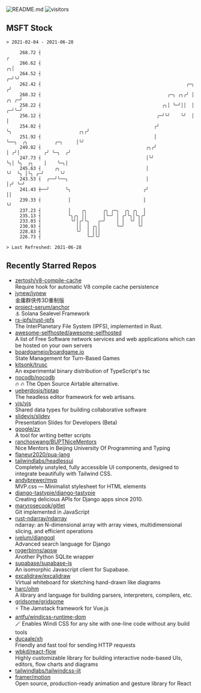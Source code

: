 ![README.md](https://github.com/Gerhut/Gerhut/workflows/README.md/badge.svg)
![visitors](https://visitors.vercel.app/Gerhut/Gerhut?token=8cf69d1f6813d272ef062726b6070c9be4ff72038cfe5a7ded7384a8da65d866)

## MSFT Stock

```
> 2021-02-04 - 2021-06-28

     268.72 ┤                                                                                                  ╭ 
     266.62 ┤                                                                                                ╭╮│ 
     264.52 ┤                                                                                              ╭─╯╰╯ 
     262.42 ┤                                                      ╭─╮                                    ╭╯     
     260.32 ┤                                               ╭─╮ ╭╮╭╯ │                               ╭╮ ╭─╯      
     258.22 ┤                                             ╭╮│ ╰─╯││  │                             ╭─╯╰─╯        
     256.12 ┤                                           ╭─╯╰╯    ╰╯  │                             │             
     254.02 ┤                                          ╭╯            ╰╮                         ╭╮╭╯             
     251.92 ┤                                          │              ╰──╮  ╭╮          ╭─╮     │╰╯              
     249.82 ┤                                       ╭╮╭╯                 │ ╭╯│         ╭╯ ╰─╮  ╭╯                
     247.73 ┤                                       │╰╯                  ╰╮│ ╰╮  ╭╮    │    ╰─╮│                 
     245.63 ┤     ╭╮                                │                     ╰╯  ╰╮ │╰╮ ╭─╯      ╰╯                 
     243.53 ┤  ╭──╯╰──╮                             │                          │╭╯ ╰─╯                           
     241.43 ┼──╯      ╰╮                           ╭╯                          ││                                
     239.33 ┤          │                           │                           ╰╯                                
     237.23 ┤          │    ╭╮      ╭╮ ╭─╮  ╭╮ ╭╮  │                                                             
     235.13 ┤          ╰╮╭╮ ││      │╰─╯ │ ╭╯╰╮│╰╮╭╯                                                             
     233.03 ┤           ╰╯│╭╯╰╮   ╭─╯    │ │  ╰╯ ││                                                              
     230.93 ┤             ││  │ ╭╮│      ╰─╯     ╰╯                                                              
     228.83 ┤             ╰╯  │ │││                                                                              
     226.73 ┤                 ╰─╯╰╯                                                                              

> Last Refreshed: 2021-06-28
```

## Recently Starred Repos

- [zertosh/v8-compile-cache](https://github.com/zertosh/v8-compile-cache)  
  Require hook for automatic V8 compile cache persistence
- [jynew/jynew](https://github.com/jynew/jynew)  
  金庸群侠传3D重制版
- [project-serum/anchor](https://github.com/project-serum/anchor)  
  ⚓ Solana Sealevel Framework
- [rs-ipfs/rust-ipfs](https://github.com/rs-ipfs/rust-ipfs)  
  The InterPlanetary File System (IPFS), implemented in Rust.
- [awesome-selfhosted/awesome-selfhosted](https://github.com/awesome-selfhosted/awesome-selfhosted)  
  A list of Free Software network services and web applications which can be hosted on your own servers
- [boardgameio/boardgame.io](https://github.com/boardgameio/boardgame.io)  
  State Management for Turn-Based Games
- [kitsonk/trusc](https://github.com/kitsonk/trusc)  
  An experimental binary distribution of TypeScript's tsc
- [nocodb/nocodb](https://github.com/nocodb/nocodb)  
  🔥 🔥  The Open Source Airtable alternative. 
- [ueberdosis/tiptap](https://github.com/ueberdosis/tiptap)  
  The headless editor framework for web artisans.
- [yjs/yjs](https://github.com/yjs/yjs)  
  Shared data types for building collaborative software
- [slidevjs/slidev](https://github.com/slidevjs/slidev)  
  Presentation Slides for Developers (Beta)
- [google/zx](https://github.com/google/zx)  
  A tool for writing better scripts
- [ranchoswang/BUPTNiceMentors](https://github.com/ranchoswang/BUPTNiceMentors)  
  Nice Mentors in Beijing University Of Programming and Typing 
- [flaneur2020/pua-lang](https://github.com/flaneur2020/pua-lang)  
- [tailwindlabs/headlessui](https://github.com/tailwindlabs/headlessui)  
  Completely unstyled, fully accessible UI components, designed to integrate beautifully with Tailwind CSS.
- [andybrewer/mvp](https://github.com/andybrewer/mvp)  
  MVP.css — Minimalist stylesheet for HTML elements
- [django-tastypie/django-tastypie](https://github.com/django-tastypie/django-tastypie)  
  Creating delicious APIs for Django apps since 2010.
- [maryrosecook/gitlet](https://github.com/maryrosecook/gitlet)  
  Git implemented in JavaScript
- [rust-ndarray/ndarray](https://github.com/rust-ndarray/ndarray)  
  ndarray: an N-dimensional array with array views, multidimensional slicing, and efficient operations
- [ivelum/djangoql](https://github.com/ivelum/djangoql)  
  Advanced search language for Django
- [rogerbinns/apsw](https://github.com/rogerbinns/apsw)  
  Another Python SQLite wrapper
- [supabase/supabase-js](https://github.com/supabase/supabase-js)  
  An isomorphic Javascript client for Supabase.
- [excalidraw/excalidraw](https://github.com/excalidraw/excalidraw)  
  Virtual whiteboard for sketching hand-drawn like diagrams
- [harc/ohm](https://github.com/harc/ohm)  
  A library and language for building parsers, interpreters, compilers, etc.
- [gridsome/gridsome](https://github.com/gridsome/gridsome)  
  ⚡️ The Jamstack framework for Vue.js
- [antfu/windicss-runtime-dom](https://github.com/antfu/windicss-runtime-dom)  
  🪄 Enables Windi CSS for any site with one-line code without any build tools 
- [ducaale/xh](https://github.com/ducaale/xh)  
  Friendly and fast tool for sending HTTP requests
- [wbkd/react-flow](https://github.com/wbkd/react-flow)  
  Highly customizable library for building interactive node-based UIs, editors, flow charts and diagrams 
- [tailwindlabs/tailwindcss-jit](https://github.com/tailwindlabs/tailwindcss-jit)  
- [framer/motion](https://github.com/framer/motion)  
  Open source, production-ready animation and gesture library for React
